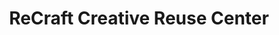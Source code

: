 ---
title: "ReCraft Creative Reuse Center"
url: /greenville/recraft-creative-reuse-center/
shop: charity
---